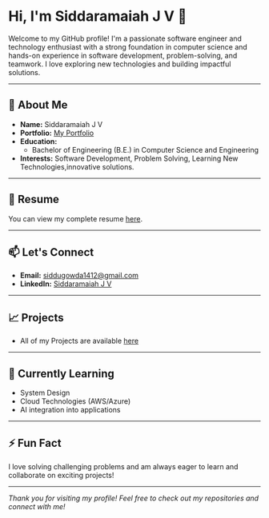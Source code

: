 # Hi, I'm Siddaramaiah J V 👋

Welcome to my GitHub profile!
I'm a passionate software engineer and technology enthusiast with a strong foundation in computer science and hands-on experience in software development, problem-solving, and teamwork. I love exploring new technologies and building impactful solutions.

---

## 💼 About Me

- **Name:** Siddaramaiah J V
- **Portfolio:** [My Portfolio](https://siddaramaiah-j-v.github.io/)
- **Education:**
  - Bachelor of Engineering (B.E.) in Computer Science and Engineering
- **Interests:** Software Development, Problem Solving, Learning New Technologies,innovative solutions.

---

## 📃 Resume

You can view my complete resume [here](https://github.com/siddaramaiah-j-v/siddaramaiah-j-v.github.io/blob/main/siddaramaiah_J_V.pdf).

---

## 📫 Let's Connect

- **Email:** [siddugowda1412@gmail.com](mailto:siddugowda1412@gmail.com)
- **LinkedIn:** [Siddaramaiah J V](https://www.linkedin.com/in/siddaramaiah-j-v-65087b205)
  
---

## 📈 Projects

- All of my Projects are available [here](https://github.com/siddaramaiah-j-v/)

---

## 🌱 Currently Learning

- System Design
- Cloud Technologies (AWS/Azure)
- AI integration into applications

---

## ⚡ Fun Fact

I love solving challenging problems and am always eager to learn and collaborate on exciting projects!

---

_Thank you for visiting my profile! Feel free to check out my repositories and connect with me!_
